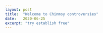 ```yaml
---
layout: post
title:  "Welcome to Chinmoy controversies"
date:   2020-06-25
excerpt: "try establish free"
---
```

